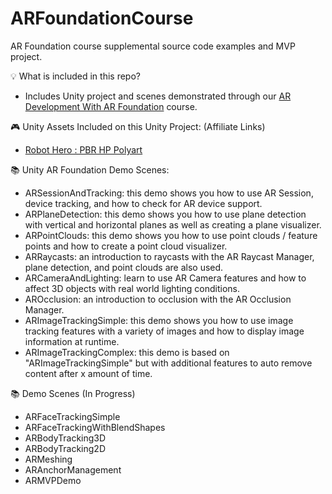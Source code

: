 # ARFoundationCourse
AR Foundation course supplemental source code examples and MVP project.

💡 What is included in this repo?

* Includes Unity project and scenes demonstrated through our [AR Development With AR Foundation](https://www.learnxr.io/ar-development-with-ar-foundation) course.

🎮 Unity Assets Included on this Unity Project: (Affiliate Links)

* [Robot Hero : PBR HP Polyart](https://assetstore.unity.com/packages/3d/characters/robots/robot-hero-pbr-hp-polyart-106154?aid=1101l7LXo)

📚 Unity AR Foundation Demo Scenes:

* ARSessionAndTracking: this demo shows you how to use AR Session, device tracking, and how to check for AR device support.
* ARPlaneDetection: this demo shows you how to use plane detection with vertical and horizontal planes as well as creating a plane visualizer.
* ARPointClouds: this demo shows you how to use point clouds / feature points and how to create a point cloud visualizer.
* ARRaycasts: an introduction to raycasts with the AR Raycast Manager, plane detection, and point clouds are also used.
* ARCameraAndLighting: learn to use AR Camera features and how to affect 3D objects with real world lighting conditions.
* AROcclusion: an introduction to occlusion with the AR Occlusion Manager.
* ARImageTrackingSimple: this demo shows you how to use image tracking features with a variety of images and how to display image information at runtime.
* ARImageTrackingComplex: this demo is based on "ARImageTrackingSimple" but with additional features to auto remove content after x amount of time.
  
📚 Demo Scenes (In Progress)

* ARFaceTrackingSimple
* ARFaceTrackingWithBlendShapes
* ARBodyTracking3D
* ARBodyTracking2D
* ARMeshing
* ARAnchorManagement
* ARMVPDemo
